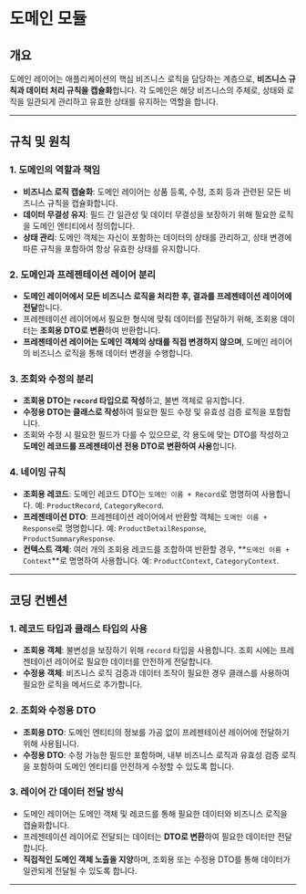 # 도메인 모듈

## 개요
도메인 레이어는 애플리케이션의 핵심 비즈니스 로직을 담당하는 계층으로, **비즈니스 규칙과 데이터 처리 규칙을 캡슐화**합니다. 각 도메인은 해당 비즈니스의 주체로, 상태와 로직을 일관되게 관리하고 유효한 상태를 유지하는 역할을 합니다.

---

## 규칙 및 원칙

### 1. 도메인의 역할과 책임
- **비즈니스 로직 캡슐화**: 도메인 레이어는 상품 등록, 수정, 조회 등과 관련된 모든 비즈니스 규칙을 캡슐화합니다.
- **데이터 무결성 유지**: 필드 간 일관성 및 데이터 무결성을 보장하기 위해 필요한 로직을 도메인 엔티티에서 정의합니다.
- **상태 관리**: 도메인 객체는 자신이 포함하는 데이터의 상태를 관리하고, 상태 변경에 따른 규칙을 포함하여 항상 유효한 상태를 유지합니다.

### 2. 도메인과 프레젠테이션 레이어 분리
- **도메인 레이어에서 모든 비즈니스 로직을 처리한 후, 결과를 프레젠테이션 레이어에 전달**합니다.
- 프레젠테이션 레이어에서 필요한 형식에 맞춰 데이터를 전달하기 위해, 조회용 데이터는 **조회용 DTO로 변환**하여 반환합니다.
- **프레젠테이션 레이어는 도메인 객체의 상태를 직접 변경하지 않으며**, 도메인 레이어의 비즈니스 로직을 통해 데이터 변경을 수행합니다.

### 3. 조회와 수정의 분리
- **조회용 DTO는 `record` 타입으로 작성**하고, 불변 객체로 유지합니다.
- **수정용 DTO는 클래스로 작성**하여 필요한 필드 수정 및 유효성 검증 로직을 포함합니다.
- 조회와 수정 시 필요한 필드가 다를 수 있으므로, 각 용도에 맞는 DTO를 작성하고 **도메인 레코드를 프레젠테이션 전용 DTO로 변환하여 사용**합니다.

### 4. 네이밍 규칙
- **조회용 레코드**: 도메인 레코드 DTO는 `도메인 이름 + Record`로 명명하여 사용합니다. 예: `ProductRecord`, `CategoryRecord`.
- **프레젠테이션 DTO**: 프레젠테이션 레이어에서 반환할 객체는 `도메인 이름 + Response`로 명명합니다. 예: `ProductDetailResponse`, `ProductSummaryResponse`.
- **컨텍스트 객체**: 여러 개의 조회용 레코드를 조합하여 반환할 경우, **`도메인 이름 + Context`**로 명명하여 사용합니다. 예: `ProductContext`, `CategoryContext`.

---

## 코딩 컨벤션

### 1. 레코드 타입과 클래스 타입의 사용
- **조회용 객체**: 불변성을 보장하기 위해 `record` 타입을 사용합니다. 조회 시에는 프레젠테이션 레이어로 필요한 데이터를 안전하게 전달합니다.
- **수정용 객체**: 비즈니스 로직 검증과 데이터 조작이 필요한 경우 클래스를 사용하여 필요한 로직을 메서드로 추가합니다.

### 2. 조회와 수정용 DTO
- **조회용 DTO**: 도메인 엔티티의 정보를 가공 없이 프레젠테이션 레이어에 전달하기 위해 사용됩니다.
- **수정용 DTO**: 수정 가능한 필드만 포함하며, 내부 비즈니스 로직과 유효성 검증 로직을 포함하여 도메인 엔티티를 안전하게 수정할 수 있도록 합니다.

### 3. 레이어 간 데이터 전달 방식
- 도메인 레이어는 도메인 객체 및 레코드를 통해 필요한 데이터와 비즈니스 로직을 캡슐화합니다.
- 프레젠테이션 레이어로 전달되는 데이터는 **DTO로 변환**하여 필요한 데이터만 전달합니다.
- **직접적인 도메인 객체 노출을 지양**하며, 조회용 또는 수정용 DTO를 통해 데이터가 일관되게 전달될 수 있도록 합니다.

---
